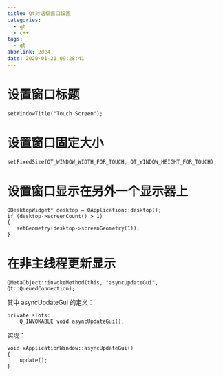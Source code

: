 ```yaml
---
title: Qt对话框窗口设置
categories:
  - qt
  - c++
tags:
  - qt
abbrlink: 2de4
date: 2020-01-21 09:28:41
---
```


# 设置窗口标题

```
setWindowTitle("Touch Screen"); 
```

# 设置窗口固定大小

```
setFixedSize(QT_WINDOW_WIDTH_FOR_TOUCH, QT_WINDOW_HEIGHT_FOR_TOUCH);
```

# 设置窗口显示在另外一个显示器上

```
QDesktopWidget* desktop = QApplication::desktop();
if (desktop->screenCount() > 1)
{
   setGeometry(desktop->screenGeometry(1));
}
```

# 在非主线程更新显示

```
QMetaObject::invokeMethod(this, "asyncUpdateGui", Qt::QueuedConnection);
```

其中 asyncUpdateGui 的定义：

```
private slots:
    Q_INVOKABLE void asyncUpdateGui();   
```

实现：

```
void xApplicationWindow::asyncUpdateGui()
{
    update();
}
```



